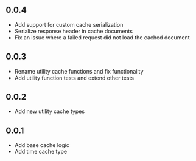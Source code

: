 ## 0.0.4
* Add support for custom cache serialization
* Serialize response header in cache documents
* Fix an issue where a failed request did not load the cached document

## 0.0.3
* Rename utility cache functions and fix functionality
* Add utility function tests and extend other tests

## 0.0.2
* Add new utility cache types

## 0.0.1

* Add base cache logic
* Add time cache type
